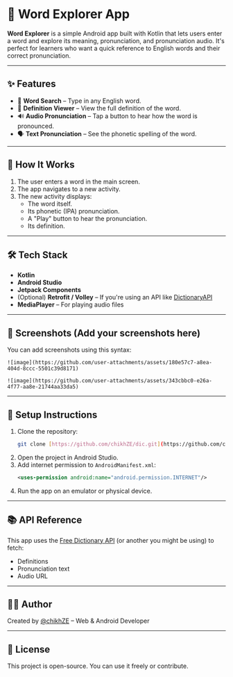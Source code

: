 # 📘 Word Explorer App

**Word Explorer** is a simple Android app built with Kotlin that lets users enter a word and explore its meaning, pronunciation, and pronunciation audio. It's perfect for learners who want a quick reference to English words and their correct pronunciation.

---

## ✨ Features

- 🔎 **Word Search** – Type in any English word.
- 📖 **Definition Viewer** – View the full definition of the word.
- 🔊 **Audio Pronunciation** – Tap a button to hear how the word is pronounced.
- 🗣️ **Text Pronunciation** – See the phonetic spelling of the word.

---

## 🚀 How It Works

1. The user enters a word in the main screen.
2. The app navigates to a new activity.
3. The new activity displays:
   - The word itself.
   - Its phonetic (IPA) pronunciation.
   - A "Play" button to hear the pronunciation.
   - Its definition.

---

## 🛠️ Tech Stack

- **Kotlin**
- **Android Studio**
- **Jetpack Components**
- (Optional) **Retrofit / Volley** – If you're using an API like [DictionaryAPI](https://dictionaryapi.dev)
- **MediaPlayer** – For playing audio files

---

## 📸 Screenshots (Add your screenshots here)

You can add screenshots using this syntax:

```
![image](https://github.com/user-attachments/assets/180e57c7-a8ea-404d-8ccc-5501c39d8171)

![image](https://github.com/user-attachments/assets/343cbbc0-e26a-4f77-aa8e-21744aa33da5)

```

---

## 🔧 Setup Instructions

1. Clone the repository:
   ```bash
   git clone [https://github.com/chikhZE/dic.git](https://github.com/chikhZE/Dictionary-.git)
   ```
2. Open the project in Android Studio.
3. Add internet permission to `AndroidManifest.xml`:
   ```xml
   <uses-permission android:name="android.permission.INTERNET"/>
   ```
4. Run the app on an emulator or physical device.

---

## 📚 API Reference

This app uses the [Free Dictionary API](https://dictionaryapi.dev/) (or another you might be using) to fetch:
- Definitions
- Pronunciation text
- Audio URL

---

## 🙋‍♂️ Author

Created by [@chikhZE](https://github.com/chikhZE) – Web & Android Developer

---


## 📄 License

This project is open-source. You can use it freely or contribute.
